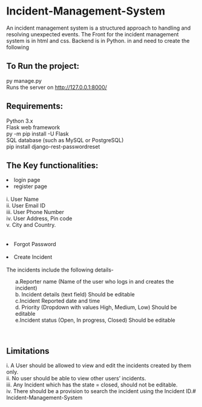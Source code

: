 # Incident-Management-System
An incident management system is a structured approach to handling and resolving unexpected events.
The Front for the incident management system is in html and css. Backend is in Python.
in and need to create the following

## To Run the project:<br>
py manage.py<br>
Runs the server on http://127.0.0.1:8000/<br>

## Requirements:<br>
Python 3.x<br>
Flask web framework<br>
py -m pip install -U Flask<br>
SQL database (such as MySQL or PostgreSQL)<br>
pip install django-rest-passwordreset<br>


## The Key functionalities:
<li> login page </li>
<li> register page </li> <br>
i. User Name<br>
ii. User Email ID<br>
iii. User Phone Number<br>
iv. User Address, Pin code<br>
v. City and Country. <br><br><br>
<li> Forgot Password  </li> <br>
<li> Create Incident  </li> <br>
 The incidents include the following details- <br>
<ol> a.Reporter name (Name of the user who logs in and creates the incident)<br>
b. Incident details (text field) Should be editable<br>
c.Incident Reported date and time<br>
d. Priority (Dropdown with values High, Medium, Low)
Should be editable<br>
e.Incident status (Open, In progress, Closed) Should be editable </ol><br>

## Limitations
i. A User should be allowed to view and edit the incidents created by
them only.<br>
ii. No user should be able to view other users’ incidents.<br>
iii. Any Incident which has the state = closed, should not be editable.<br>
iv. There should be a provision to search the incident using the Incident ID.# Incident-Management-System<br>
